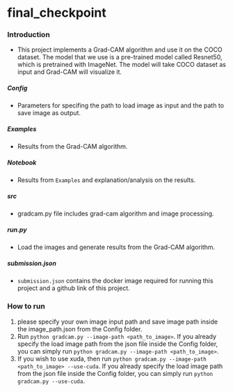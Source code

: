 # final_checkpoint

### Introduction
* This project implements a Grad-CAM algorithm and use it on the COCO dataset. The model that we use is a pre-trained model called Resnet50, which is pretrained with ImageNet. The model will take COCO dataset as input and Grad-CAM will visualize it.

##### Config
* Parameters for specifing the path to load image as input and the path to save image as output.

##### Examples
* Results from the Grad-CAM algorithm.

##### Notebook
* Results from `Examples` and explanation/analysis on the results.

##### src
* gradcam.py file includes grad-cam algorithm and image processing.

##### run.py
* Load the images and generate results from the Grad-CAM algorithm.

##### submission.json
* `submission.json` contains the docker image required for running this project and a github link of this project.

### How to run
1. please specify your own image input path and save image path inside the image_path.json from the Config folder.
2. Run `python gradcam.py --image-path <path_to_image>`. If you already specify the load image path from the json file inside the Config folder, you can simply run `python gradcam.py --image-path <path_to_image>`.
3. If you wish to use xuda, then run `python gradcam.py --image-path <path_to_image> --use-cuda`. If you already specify the load image path from the json file inside the Config folder, you can simply run `python gradcam.py --use-cuda`.
